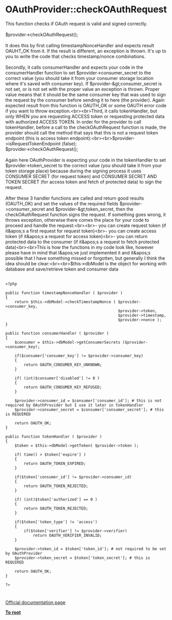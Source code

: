 # OAuthProvider::checkOAuthRequest



This function checks if OAuth request is valid and signed correctly.<br><br>$provider-&gt;checkOAuthRequest(); <br><br>It does this by first calling timestampNonceHandler and expects result OAUHT_OK from it. If the result is different, an exception is thrown. It&apos;s up to you to write the code that checks timestamp/nonce combinations.<br><br>Secondly, it calls consumerHandler and expects your code in the consumerHandler function to set $provider-&gt;consumer_secret to the correct value (you should take it from your consumer storage location where it&apos;s saved with consumer key). If $provider-&gt;consumer_secret is not set, or is not set with the proper value an exception is thrown. Proper value means that it should be the same consumer key that was used to sign the request by the consumer before sending it to here (the provider). Again expected result from this function is OAUTH_OK or some OAUTH error code if you want to throw exception.<br><br>Third, it calls tokenHandler, but only WHEN you are requesting ACCESS token or requesting protected data with authorized ACCESS TOKEN. In order for the provider to call tokenHandler, before a call to the checkOAuthRequest function is made, the provider should call the method that says that this is not a request token endpoint (this is access token endpoint):<br><br>$provider-&gt;isRequestTokenEndpoint (false);<br>$provider-&gt;checkOAuthRequest();<br><br>Again here OAuthProvider is expecting your code in the tokenHandler to set $provider-&gt;token_secret to the correct value (you should take it from your token storage place) because during the signing process it uses CONSUMER SECRET (for request token) and CONSUMER SECRET AND TOKEN SECRET (for access token and fetch of protected data) to sign the request.<br><br>After these 3 handler functions are called and return good results (OAUTH_OK) and set the values of the required fields $provider-&gt;consumer_secret and $provider-&gt;token_secret, then the checkOAuthRequest function signs the request. If something goes wrong, it throws exception, otherwise there comes the place for your code to proceed and handle the request:<br><br>- you can create request token (if it&apos;s a first request for request token)<br>- you can create access token (if it&apos;s a request for access token)<br>- you can return protected data to the consumer (if it&apos;s a request to fetch protected data)<br><br>This is how the functions in my code look like, however please have in mind that I&apos;ve just implemented it and it&apos;s possible that I have something missed or forgotten, but generally I think the idea should be clear:<br><br>$this-&gt;dbModel is the object for working with database and save/retrieve token and consumer data<br><br>

```
<?php

public function timestampNonceHandler ( $provider )
{
    return $this->dbModel->checkTimestampNonce ( $provider->consumer_key,
                                                 $provider->token, 
                                                 $provider->timestamp,
                                                 $provider->nonce );
}

public function consumerHandler ( $provider )
{
    $consumer = $this->dbModel->getConsumerSecrets ($provider->consumer_key);
    
    if($consumer['consumer_key'] != $provider->consumer_key)
    {
        return OAUTH_CONSUMER_KEY_UNKNOWN;
    }
    
    if( (int)$consumer['disabled'] != 0 )
    {
        return OAUTH_CONSUMER_KEY_REFUSED;
    }
    
    $provider->consumer_id = $consumer['consumer_id']; # this is not required by OAuthProvider but I use it later in tokenHandler
    $provider->consumer_secret = $consumer['consumer_secret']; # this is REQUIRED

    return OAUTH_OK;
}

public function tokenHandler ( $provider )
{
    $token = $this->dbModel->getToken( $provider->token );

    if( time() > $token['expire'] )
    {
        return OAUTH_TOKEN_EXPIRED;
    }
    
    if($token['consumer_id'] != $provider->consumer_id)
    {
        return OAUTH_TOKEN_REJECTED;
    }

    if( (int)$token['authorized'] == 0 )
    {
        return OAUTH_TOKEN_REJECTED;
    }

    if($token['token_type'] != 'access')
    {
        if($token['verifier'] != $provider->verifier)
            return OAUTH_VERIFIER_INVALID;
    }

    $provider->token_id = $token['token_id']; # not required to be set by OAuthProvider
    $provider->token_secret = $token['token_secret']; # this is REQUIRED
    
    return OAUTH_OK;
}

?>
```
  

#

[Official documentation page](https://www.php.net/manual/en/oauthprovider.checkoauthrequest.php)

**[To root](/README.md)**